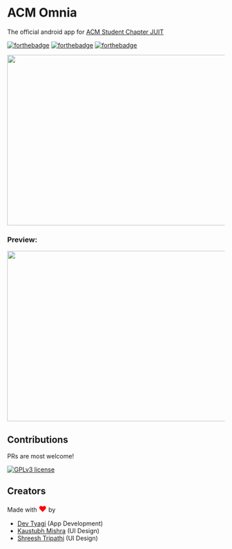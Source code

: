 # ACM Omnia
The official android app for <a href="http://juit.acm.org/">ACM Student Chapter JUIT</a>

[![forthebadge](https://forthebadge.com/images/badges/built-for-android.svg)](https://forthebadge.com)
[![forthebadge](https://forthebadge.com/images/badges/made-with-java.svg)](https://forthebadge.com)
[![forthebadge](https://forthebadge.com/images/badges/built-with-love.svg)](https://forthebadge.com)

<img src="https://firebasestorage.googleapis.com/v0/b/acm-omnia.appspot.com/o/appScreenshots%2FCover.png?alt=media&token=d57c6ce6-6ec0-4046-b74a-1d054ca2758c" width ="700" height="395">

### Preview:

<img src="https://firebasestorage.googleapis.com/v0/b/acm-omnia.appspot.com/o/appScreenshots%2Fss1.jpg?alt=media&token=7d83d465-2b56-4f9d-89c2-577518a400f5" width="600" height="395">


## Contributions

PRs are most welcome!

[![GPLv3 license](https://img.shields.io/badge/License-GPLv3-blue.svg)](http://perso.crans.org/besson/LICENSE.html)     



## Creators

Made with <span style="font-size:130%;color:red;">&hearts;</span> by      
* [Dev Tyagi](https://www.linkedin.com/in/devtyagi/)             (App Development)
* [Kaustubh Mishra](https://www.linkedin.com/in/kaustubhai/)     (UI Design)
* [Shreesh Tripathi](https://www.linkedin.com/in/shreesh-tripathi-a12977192/)     (UI Design)
